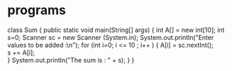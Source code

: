 # programs
class Sum
{
	public static void main(String[] args) {
		int A[] = new int[10];
		int s=0;
		Scanner sc = new Scanner (System.in);
		System.out.println("Enter values to be added :\n");
		for (int i=0; i <= 10 ; i++ )
    {
			A[i] = sc.nextInt();	
				s += A[i];			
		}
		System.out.println("The sum is : " + s);
}
}
